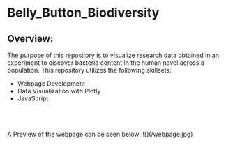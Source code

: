 # Belly_Button_Biodiversity
## Overview:
The purpose of this repository is to visualize research data obtained in an experiment to discover bacteria content in the human navel across a population. This repository utilizes the following skillsets:
* Webpage Development 
* Data Visualization with Plotly
* JavaScript
</br>
</br>
</br>
A Preview of the webpage can be seen below:
![](/webpage.jpg)
